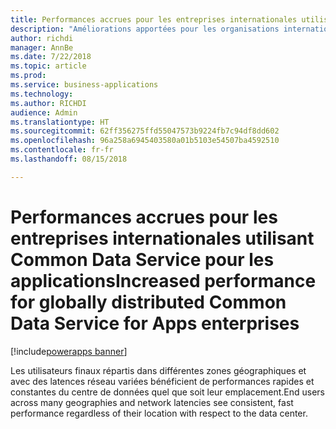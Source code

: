 ```yaml
---
title: Performances accrues pour les entreprises internationales utilisant Common Data Service pour les applications
description: "Améliorations apportées pour les organisations internationales utilisant Common Data Service pour les applications"
author: richdi
manager: AnnBe
ms.date: 7/22/2018
ms.topic: article
ms.prod: 
ms.service: business-applications
ms.technology: 
ms.author: RICHDI
audience: Admin
ms.translationtype: HT
ms.sourcegitcommit: 62ff356275ffd55047573b9224fb7c94df8dd602
ms.openlocfilehash: 96a258a6945403580a01b5103e54507ba4592510
ms.contentlocale: fr-fr
ms.lasthandoff: 08/15/2018

---
```

# <a name="increased-performance-for-globally-distributed-common-data-service-for-apps-enterprises"></a><span data-ttu-id="b225b-103">Performances accrues pour les entreprises internationales utilisant Common Data Service pour les applications</span><span class="sxs-lookup"><span data-stu-id="b225b-103">Increased performance for globally distributed Common Data Service for Apps enterprises</span></span>

[!include[powerapps banner](../includes/powerapps.md)]




<span data-ttu-id="b225b-104">Les utilisateurs finaux répartis dans différentes zones géographiques et avec des latences réseau variées bénéficient de performances rapides et constantes du centre de données quel que soit leur emplacement.</span><span class="sxs-lookup"><span data-stu-id="b225b-104">End users across many geographies and network latencies see consistent, fast performance regardless of their location with respect to the data center.</span></span>

